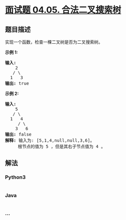 # [面试题 04.05. 合法二叉搜索树](https://leetcode.cn/problems/legal-binary-search-tree-lcci)



## 题目描述

<!-- 这里写题目描述 -->

<p>实现一个函数，检查一棵二叉树是否为二叉搜索树。</p><strong>示例 1:</strong><pre><strong>输入:</strong><br>    2<br>   / &#92<br>  1   3<br><strong>输出:</strong> true<br></pre><strong>示例 2:</strong><pre><strong>输入:</strong><br>    5<br>   / &#92<br>  1   4<br>     / &#92<br>    3   6<br><strong>输出:</strong> false<br><strong>解释:</strong> 输入为: [5,1,4,null,null,3,6]。<br>     根节点的值为 5 ，但是其右子节点值为 4 。</pre>

## 解法

<!-- 这里可写通用的实现逻辑 -->

<!-- tabs:start -->

### **Python3**

<!-- 这里可写当前语言的特殊实现逻辑 -->

```python

```

### **Java**

<!-- 这里可写当前语言的特殊实现逻辑 -->

```java

```

### **...**

```

```

<!-- tabs:end -->
